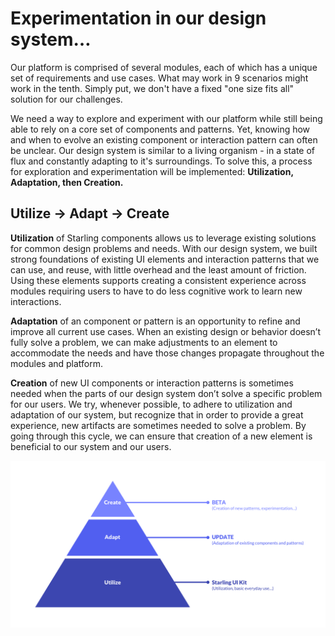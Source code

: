 # Experimentation in our design system…

Our platform is comprised of several modules, each of which has a unique set of requirements and use cases. What may work in 9 scenarios might work in the tenth. Simply put, we don't have a fixed "one size fits all" solution for our challenges.

We need a way to explore and experiment with our platform while still being able to rely on a core set of components and patterns. Yet, knowing how and when to evolve an existing component or interaction pattern can often be unclear. Our design system is similar to a living organism - in a state of flux and constantly adapting to it's surroundings. To solve this, a process for exploration and experimentation will be implemented: **Utilization, Adaptation, then Creation.**

## Utilize -&gt; Adapt -&gt; Create

**Utilization** of Starling components allows us to leverage existing solutions for common design problems and needs. With our design system, we built strong foundations of existing UI elements and interaction patterns that we can use, and reuse, with little overhead and the least amount of friction. Using these elements supports creating a consistent experience across modules requiring users to have to do less cognitive work to learn new interactions.

**Adaptation** of an component or pattern is an opportunity to refine and improve all current use cases. When an existing design or behavior doesn’t fully solve a problem, we can make adjustments to an element to accommodate the needs and have those changes propagate throughout the modules and platform.

**Creation** of new UI components or interaction patterns is sometimes needed when the parts of our design system don’t solve a specific problem for our users. We try, whenever possible, to adhere to utilization and adaptation of our system, but recognize that in order to provide a great experience, new artifacts are sometimes needed to solve a problem. By going through this cycle, we can ensure that creation of a new element is beneficial to our system and our users.

![](/assets/utilize-adapt-create.png)

